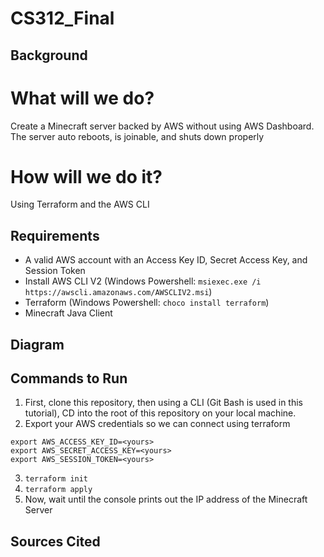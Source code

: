 # CS312_Final
 
## Background
# What will we do?
Create a Minecraft server backed by AWS without using AWS Dashboard. The server auto reboots, is joinable, and shuts down properly
# How will we do it?
Using Terraform and the AWS CLI
## Requirements
- A valid AWS account with an Access Key ID, Secret Access Key, and Session Token
- Install AWS CLI V2 (Windows Powershell: `msiexec.exe /i https://awscli.amazonaws.com/AWSCLIV2.msi`)
- Terraform (Windows Powershell: `choco install terraform`)
- Minecraft Java Client
## Diagram

## Commands to Run
1. First, clone this repository, then using a CLI (Git Bash is used in this tutorial), CD into the root of this repository on your local machine.
2. Export your AWS credentials so we can connect using terraform
``` 
export AWS_ACCESS_KEY_ID=<yours>
export AWS_SECRET_ACCESS_KEY=<yours>
export AWS_SESSION_TOKEN=<yours>
```
3. `terraform init`
4. `terraform apply`
5. Now, wait until the console prints out the IP address of the Minecraft Server

## Sources Cited
